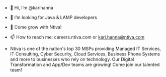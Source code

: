 - 👋 Hi, I’m @karihanna
- 👀 I’m looking for Java & LAMP developers
- 🌱 Come grow with Ntiva!
- 📫 How to reach me: careers.ntiva.com or kari.hanna@ntiva.com

- Ntiva is one of the nation's top 30 MSPs providing Managed IT Services, IT Consulting, Cyber Security, Cloud Services, Business Phone Systems and more to businesses who rely on technology. Our Digital Transformation and App/Dev teams are growing! Come join our talented team!

<!---
karihanna/karihanna is a ✨ special ✨ repository because its `README.md` (this file) appears on your GitHub profile.
You can click the Preview link to take a look at your changes.
--->
